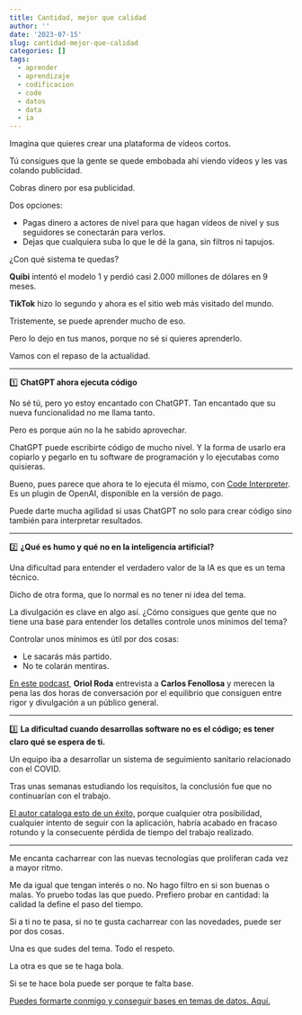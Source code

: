 ```yaml
---
title: Cantidad, mejor que calidad
author: ''
date: '2023-07-15'
slug: cantidad-mejor-que-calidad
categories: []
tags:
  - aprender
  - aprendizaje
  - codificacion
  - code
  - datos
  - data
  - ia
---
```



Imagina que quieres crear una plataforma de vídeos cortos. 

Tú consigues que la gente se quede embobada ahí viendo vídeos y les vas colando publicidad. 

Cobras dinero por esa publicidad.

Dos opciones:

- Pagas dinero a actores de nivel para que hagan vídeos de nivel y sus seguidores se conectarán para verlos. 
- Dejas que cualquiera suba lo que le dé la gana, sin filtros ni tapujos. 

¿Con qué sistema te quedas?

**Quibi** intentó el modelo 1 y perdió casi 2.000 millones de dólares en 9 meses. 

**TikTok** hizo lo segundo y ahora es el sitio web más visitado del mundo.

Tristemente, se puede aprender mucho de eso. 

Pero lo dejo en tus manos, porque no sé si quieres aprenderlo. 

Vamos con el repaso de la actualidad.

***

1️⃣ **ChatGPT ahora ejecuta código**

No sé tú, pero yo estoy encantado con ChatGPT. Tan encantado que su nueva funcionalidad no me llama tanto. 

Pero es porque aún no la he sabido aprovechar. 

ChatGPT puede escribirte código de mucho nivel. Y la forma de usarlo era copiarlo y pegarlo en tu software de programación y lo ejecutabas como quisieras. 

Bueno, pues parece que ahora te lo ejecuta él mismo, con [Code Interpreter](https://twitter.com/OpenAI/status/1677015057316872192?s=20). Es un plugin de OpenAI, disponible en la versión de pago.

Puede darte mucha agilidad si usas ChatGPT no solo para crear código sino también para interpretar resultados.

***


2️⃣ **¿Qué es humo y qué no en la inteligencia artificial?**

Una dificultad para entender el verdadero valor de la IA es que es un tema técnico. 

Dicho de otra forma, que lo normal es no tener ni idea del tema.

La divulgación es clave en algo así. ¿Cómo consigues que gente que no tiene una base para entender los detalles controle unos mínimos del tema?

Controlar unos mínimos es útil por dos cosas:

- Le sacarás más partido. 
- No te colarán mentiras.

[En este podcast,](https://www.oriolroda.com/p/14-carlos-fenollosa-y-la-supremacia#details) **Oriol Roda** entrevista a **Carlos Fenollosa** y merecen la pena las dos horas de conversación por el equilibrio que consiguen entre rigor y divulgación a un público general.

***


3️⃣ **La dificultad cuando desarrollas software no es el código; es tener claro qué se espera de ti.**

Un equipo iba a desarrollar un sistema de seguimiento sanitario relacionado con el COVID.

Tras unas semanas estudiando los requisitos, la conclusión fue que no continuarían con el trabajo. 

[El autor cataloga esto de un éxito,](https://stackoverflow.blog/2023/06/26/the-hardest-part-of-building-software-is-not-coding-its-requirements/) porque cualquier otra posibilidad, cualquier intento de seguir con la aplicación, habría acabado en fracaso rotundo y la consecuente pérdida de tiempo del trabajo realizado.

***

Me encanta cacharrear con las nuevas tecnologías que proliferan cada vez a mayor ritmo.

Me da igual que tengan interés o no. No hago filtro en si son buenas o malas. Yo pruebo todas las que puedo. Prefiero probar en cantidad: la calidad la define el paso del tiempo. 

Si a ti no te pasa, si no te gusta cacharrear con las novedades, puede ser por dos cosas. 

Una es que sudes del tema. Todo el respeto.

La otra es que se te haga bola. 

Si se te hace bola puede ser porque te falta base.

[Puedes formarte conmigo y conseguir bases en temas de datos. Aquí.](https://leonardohansa.com/de-excel-a-r/)




